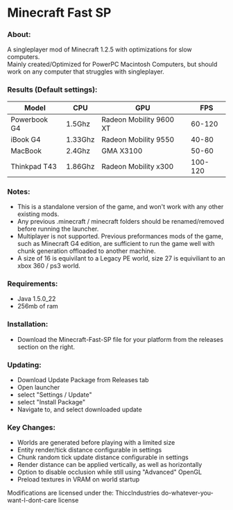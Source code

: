 

# Minecraft Fast SP

### About:
A singleplayer mod of Minecraft 1.2.5 with optimizations for slow computers.  
Mainly created/Optimized for PowerPC Macintosh Computers, but should work on any computer that struggles with singleplayer. 

### Results (Default settings):
| Model        | CPU     | GPU                     | FPS     |
|--------------|---------|-------------------------|---------|
| Powerbook G4 | 1.5Ghz  | Radeon Mobility 9600 XT | 60-120  |
| iBook G4     | 1.33Ghz | Radeon Mobility 9550    | 40-80   |
| MacBook      | 2.4Ghz  | GMA X3100               | 50-60   |
| Thinkpad T43 | 1.86Ghz | Radeon Mobility x300    | 100-120 |

### Notes:
* This is a standalone version of the game, and won't work with any other existing mods.  
* Any previous .minecraft / minecraft folders should be renamed/removed before running the launcher.    
* Multiplayer is not supported. Previous preformances mods of the game, such as Minecraft G4 edition, are sufficient to run the game well with chunk generation offloaded to another machine.  
* A size of 16 is equivilant to a Legacy PE world, size 27 is equiviliant to an xbox 360 / ps3 world.

### Requirements:
* Java 1.5.0_22
* 256mb of ram
### Installation:
* Download the Minecraft-Fast-SP file for your platform from the releases section on the right.

### Updating:
* Download Update Package from Releases tab  
* Open launcher  
* select "Settings / Update"  
* select "Install Package"  
* Navigate to, and select downloaded update  

### Key Changes:
* Worlds are generated before playing with a limited size
* Entity render/tick distance configurable in settings
* Chunk random tick update distance configurable in settings
* Render distance can be applied vertically, as well as horizontally
* Option to disable occlusion while still using "Advanced" OpenGL
* Preload textures in VRAM on world startup

Modifications are licensed under the:
ThiccIndustries do-whatever-you-want-I-dont-care license


